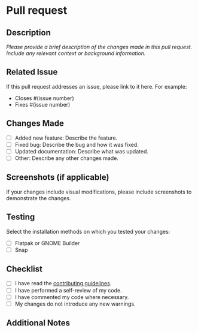 # Pull request

## Description

_Please provide a brief description of the changes made in this pull request. Include any relevant context or background information._

## Related Issue

If this pull request addresses an issue, please link to it here. For example:
- Closes #(issue number)
- Fixes #(issue number)

## Changes Made

- [ ] Added new feature: Describe the feature.
- [ ] Fixed bug: Describe the bug and how it was fixed.
- [ ] Updated documentation: Describe what was updated.
- [ ] Other: Describe any other changes made.

## Screenshots (if applicable)

If your changes include visual modifications, please include screenshots to demonstrate the changes.

## Testing

Select the installation methods on which you tested your changes:

- [ ] Flatpak or GNOME Builder
- [ ] Snap

## Checklist

- [ ] I have read the [contributing guidelines](https://github.com/vikdevelop/SaveDesktop/blob/main/CONTRIBUTING.md).
- [ ] I have performed a self-review of my code.
- [ ] I have commented my code where necessary.
- [ ] My changes do not introduce any new warnings.

## Additional Notes

